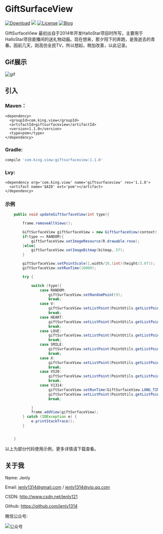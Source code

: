 
# GiftSurfaceView
[![Download](https://img.shields.io/badge/download-App-blue.svg)](https://raw.githubusercontent.com/jenly1314/GiftSurfaceView/master/app/app-release.apk)
[![](https://jitpack.io/v/jenly1314/GiftSurfaceView.svg)](https://jitpack.io/#jenly1314/GiftSurfaceView)
[![License](https://img.shields.io/badge/license-MIT-blue.svg)](https://opensource.org/licenses/mit-license.php)
[![Blog](https://img.shields.io/badge/blog-Jenly-9933CC.svg)](http://blog.csdn.net/jenly121)

GiftSurfaceView 最初出自于2014年开发HalloStar项目时所写，主要用于HalloStar项目直播间的送礼物动画。现在想来，那夕阳下的奔跑，是我逝去的青春。因前几天，刚高仿全民TV，所以想起，稍加改善，以此记录。

## Gif展示

![gif](GIF.gif)

## 引入

### Maven：
```maven
<dependency>
  <groupId>com.king.view</groupId>
  <artifactId>giftsurfaceview</artifactId>
  <version>1.1.0</version>
  <type>pom</type>
</dependency>
```
### Gradle:
```gradle
compile 'com.king.view:giftsurfaceview:1.1.0'
```
### Lvy:
```lvy
<dependency org='com.king.view' name='giftsurfaceview' rev='1.1.0'>
  <artifact name='$AID' ext='pom'></artifact>
</dependency>
```

### 示例

```Java
    public void updateGiftSurfaceView(int type){

        frame.removeAllViews();

        GiftSurfaceView giftSurfaceView = new GiftSurfaceView(context);
        if(type == RANDOM){
            giftSurfaceView.setImageResource(R.drawable.rose);
        }else{
            giftSurfaceView.setImageBitmap(bitmap,.5f);
        }

        giftSurfaceView.setPointScale(1,width/10,(int)(height/3.8f));
        giftSurfaceView.setRunTime(10000);

        try {

            switch (type){
                case RANDOM:
                    giftSurfaceView.setRandomPoint(9);
                    break;
                case V:
                    giftSurfaceView.setListPoint(PointUtils.getListPointByResourceJson(context,ASSET_V),true);
                    break;
                case HEART:
                    giftSurfaceView.setListPoint(PointUtils.getListPointByResourceJson(context,ASSET_HEART),true);
                    break;
                case LOVE:
                    giftSurfaceView.setListPoint(PointUtils.getListPointByResourceJson(context,ASSET_LOVE));
                    break;
                case SMILE:
                    giftSurfaceView.setListPoint(PointUtils.getListPointByResourceJson(context,ASSET_SMILE));
                    break;
                case X:
                    giftSurfaceView.setListPoint(PointUtils.getListPointByResourceJson(context,ASSET_X));
                    break;
                case V520:
                    giftSurfaceView.setListPoint(PointUtils.getListPointByResourceJson(context,ASSET_V520));
                    break;
                case V1314:
                    giftSurfaceView.setRunTime(GiftSurfaceView.LONG_TIME);
                    giftSurfaceView.setListPoint(PointUtils.getListPointByResourceJson(context,ASSET_V1314));
                    break;

            }
            frame.addView(giftSurfaceView);
        } catch (IOException e) {
            e.printStackTrace();
        }


    }
```
以上为部分代码使用示例，更多详情请下载查看。


## 关于我
   Name: Jenly

   Email: jenly1314@gmail.com / jenly1314@vip.qq.com

   CSDN: http://www.csdn.net/jenly121

   Github: https://github.com/jenly1314

   微信公众号:

   ![公众号](http://olambmg9j.bkt.clouddn.com/jenly666.jpg)